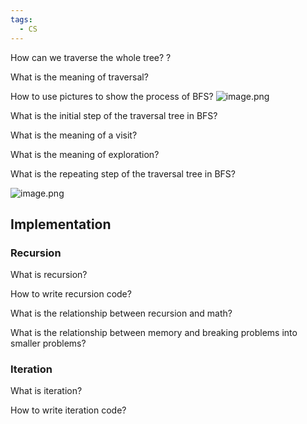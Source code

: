 ```yaml
---
tags:
  - CS
---
```

How can we traverse the whole tree?
?

What is the meaning of traversal? 

How to use pictures to show the process of BFS?
![image.png](https://obsidianpicture-1320276993.cos.ap-hongkong.myqcloud.com/Obsidian/Picture/202403082206273.png)


What is the initial step of the traversal tree in BFS?

What is the meaning of a visit?

What is the meaning of exploration?

What is the repeating step of the traversal tree in BFS?

![image.png](https://obsidianpicture-1320276993.cos.ap-hongkong.myqcloud.com/Obsidian/Picture/202403082207172.png)

## Implementation

### Recursion

What is recursion?

How to write recursion code?

What is the relationship between recursion and math?

What is the relationship between memory and breaking problems into smaller problems?
### Iteration

What is iteration?

How to write iteration code?


